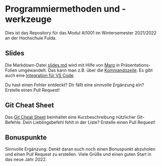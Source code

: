 # Programmiermethoden und -werkzeuge

Dies ist das Repository für das Modul AI1001 im Wintersemester 2021/2022 an der Hochschule Fulda.

## Slides

Die Markdown-Datei [slides.md](slides.md) wird mit Hilfe von [Marp](https://marp.app/) in Präsentations-Folien umgewandelt. Das kann man z.B. über die [Kommandozeile](https://github.com/marp-team/marp-cli). Es gibt auch eine [Integration für VS Code](https://marketplace.visualstudio.com/items?itemName=marp-team.marp-vscode).

Du hast einen Fehler entdeckt? Dir fällt eine sinnvolle Ergänzung ein? Erstelle einen Pull Request!

## Git Cheat Sheet

Das [Git Cheat Sheet](git_cheat_sheet.md) beinhaltet eine Kurzbeschreibung nützlicher Git-Befehle. Dein Lieblingsbefehl fehlt in der Liste? Erstelle einen Pull Request!

## Bonuspunkte

Sinnvolle Ergänzung: Denkt daran euch noch einen Bonuspunkt abzuholen und einen Pull Request zu erstellen. Viele Grüße und einen guten Start in das neue Jahr 2022. 
